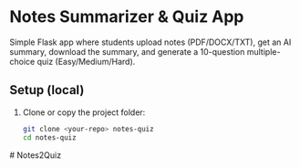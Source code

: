 # Notes Summarizer & Quiz App

Simple Flask app where students upload notes (PDF/DOCX/TXT), get an AI summary, download the summary, and generate a 10-question multiple-choice quiz (Easy/Medium/Hard).

## Setup (local)

1. Clone or copy the project folder:
   ```bash
   git clone <your-repo> notes-quiz
   cd notes-quiz
#   N o t e s 2 Q u i z  
 